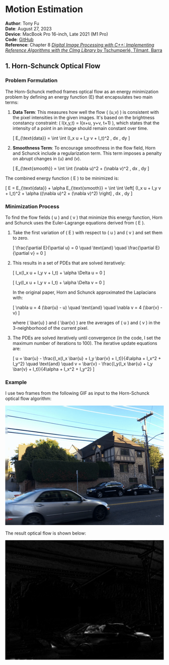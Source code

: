 # Motion Estimation

**Author**: Tony Fu  
**Date**: August 27, 2023  
**Device**: MacBook Pro 16-inch, Late 2021 (M1 Pro)  
**Code**: [GitHub](https://github.com/tonyfu97/Digital-Image-Processing/tree/main/08_motion)  
**Reference**: Chapter 8 [*Digital Image Processing with C++: Implementing Reference Algorithms with the CImg Library* by Tschumperlé, Tilmant, Barra](https://www.amazon.com/Digital-Image-Processing-Implementing-Algorithms/dp/1032347538)

## 1. Horn-Schunck Optical Flow

### Problem Formulation

The Horn-Schunck method frames optical flow as an energy minimization problem by defining an energy function \(E\) that encapsulates two main terms:

1. **Data Term**: This measures how well the flow \( (u,v) \) is consistent with the pixel intensities in the given images. It's based on the brightness constancy constraint: \( I(x,y,t) = I(x+u, y+v, t+1) \), which states that the intensity of a point in an image should remain constant over time.

    \[
    E_{\text{data}} = \int \int (I_x u + I_y v + I_t)^2 \, dx \, dy
    \]

2. **Smoothness Term**: To encourage smoothness in the flow field, Horn and Schunck include a regularization term. This term imposes a penalty on abrupt changes in \(u\) and \(v\).

    \[
    E_{\text{smooth}} = \int \int (\nabla u)^2 + (\nabla v)^2 \, dx \, dy
    \]

The combined energy function \( E \) to be minimized is:

\[
E = E_{\text{data}} + \alpha E_{\text{smooth}} =
\int \int \left[ (I_x u + I_y v + I_t)^2 + \alpha ((\nabla u)^2 + (\nabla v)^2) \right] \, dx \, dy
\]

### Minimization Process

To find the flow fields \( u \) and \( v \) that minimize this energy function, Horn and Schunck uses the Euler-Lagrange equations derived from \( E \).

1. Take the first variation of \( E \) with respect to \( u \) and \( v \) and set them to zero.

    \[
    \frac{\partial E}{\partial u} = 0 \quad \text{and} \quad \frac{\partial E}{\partial v} = 0
    \]

2. This results in a set of PDEs that are solved iteratively:

    \[
    I_x(I_x u + I_y v + I_t) + \alpha \Delta u = 0
    \]
  
    \[
    I_y(I_x u + I_y v + I_t) + \alpha \Delta v = 0
    \]

    In the original paper, Horn and Schunck approximated the Laplacians with:

    \[
    \nabla u = 4 (\bar{u} - u) \quad \text{and} \quad \nabla v = 4 (\bar{v} - v)
    \]

    where \( \bar{u} \) and \( \bar{v} \) are the averages of \( u \) and \( v \) in the 3-neighborhood of the current pixel.

3. The PDEs are solved iteratively until convergence (in the code, I set the maximum number of iterations to 100). The iterative update equations are:

    \[
    u = \bar{u} - \frac{I_x(I_x \bar{u} + I_y \bar{v} + I_t)}{4\alpha + I_x^2 + I_y^2}
    \quad \text{and} \quad
    v = \bar{v} - \frac{I_y(I_x \bar{u} + I_y \bar{v} + I_t)}{4\alpha + I_x^2 + I_y^2}
    \]

### Example

I use two frames from the following GIF as input to the Horn-Schunck optical flow algorithm:

![driveby_gif](./images/driveby.gif)

The result optical flow is shown below:

![horn_schunck](./results/08/horn_schunck.png)